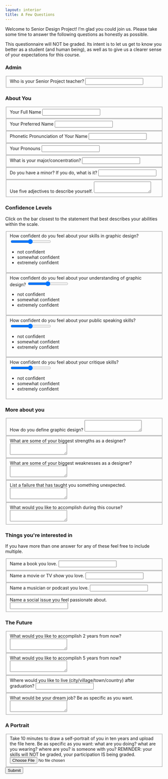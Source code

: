 ```yaml
---
layout: interior
title: A Few Questions
---
```


<form id="sp-form" action="https://getform.io/f/5b6a3696-e405-43ee-a72e-e391bd0f83a1"  method="POST" enctype="multipart/form-data">
  <p>Welcome to Senior Design Project! I’m glad you could join us. Please take some time to answer the following questions as honestly as possible.</p>
  <p>This questionnaire will NOT be graded. Its intent is to let us get to know you better as a student (and human being), as well as to give us a clearer sense of your expectations for this course.</p>
    <h3>Admin</h3>
    <fieldset>
      <label for="teacher">Who is your Senior Project teacher?</label>
      <input type="text" name="teacher" required>
    </fieldset>
    <h3>About You</h3>
    <fieldset>
      <label for="full-name">Your Full Name</label>
      <input type="text" name="full-name" required>
    </fieldset>
    <fieldset>
      <label for="preferred-name">Your Preferred Name</label>
      <input type="text" name="preferred-name" required>
    </fieldset>
    <fieldset>
      <label for="pronuciation">Phonetic Pronunciation of Your Name</label>
      <input type="text" name="pronunciation" required>
    </fieldset>
    <fieldset>
      <label for="pronouns">Your Pronouns</label>
      <input type="text" name="pronouns" required>
    </fieldset>
    <fieldset>
      <label for="major">What is your major/concentration?</label>
      <input type="text" name="major" required>
    </fieldset>
    <fieldset>
      <label for="minor">Do you have a minor? If you do, what is it?</label>
      <input type="text" name="minor" required>
    </fieldset>
    <fieldset>
      <label for="describe">Use five adjectives to describe yourself.</label>
      <textarea type="textarea" name="describe" required></textarea>
    </fieldset>
    <h3>Confidence Levels</h3>
    <p>Click on the bar closest to the statement that best describes your abilities within the scale.</p>
    <fieldset>
      <div class="slidecontainer">
        <label for="gd-skills">How confident do you feel about your skills in graphic design?</label>
        <input type="range" min="1" max="100" value="50" class="slider" id="gd-skills" name="gd-skills" required>
        <ul class="range-labels">
          <li class="label-left">not confident</li>
          <li class="label-center">somewhat confident</li>
          <li class="label-right">extremely confident</li>
        </ul>
      </div>
    </fieldset>
      <fieldset>
      <div class="slidecontainer">
        <label for="gd-understanding">How confident do you feel about your understanding of graphic design?</label>
        <input type="range" min="1" max="100" value="50" class="slider" id="gd-understanding" name="gd-understanding" required>
        <ul class="range-labels">
          <li class="label-left">not confident</li>
          <li class="label-center">somewhat confident</li>
          <li class="label-right">extremely confident</li>
        </ul>
      </div>
    </fieldset>
    <fieldset>
      <div class="slidecontainer">
        <label for="public-speaking">How confident do you feel about your public speaking skills?</label>
        <input type="range" min="1" max="100" value="50" class="slider" id="public-speaking" name="public-speaking" required>
        <ul class="range-labels">
          <li class="label-left">not confident</li>
          <li class="label-center">somewhat confident</li>
          <li class="label-right">extremely confident</li>
        </ul>
      </div>
    </fieldset>
    <fieldset>
      <div class="slidecontainer">
        <label for="critique">How confident do you feel about your critique  skills?</label>
        <input type="range" min="1" max="100" value="50" class="slider" id="critique" name="critique" required>
        <ul class="range-labels">
          <li class="label-left">not confident</li>
          <li class="label-center">somewhat confident</li>
          <li class="label-right">extremely confident</li>
        </ul>
      </div>
    </fieldset>
    <h3>More about you</h3>
    <fieldset>
      <label for="define">How do you define graphic design?</label>
      <textarea type="textarea" name="define" required></textarea>
    </fieldset>
    <fieldset>
      <label for="strengths">What are some of your biggest strengths as a designer?</label>
      <textarea type="textarea" name="strengths" required></textarea>
    </fieldset>
    <fieldset>
      <label for="weaknesses">What are some of your biggest weaknesses as a designer?</label>
      <textarea type="textarea" name="weaknesses" required></textarea>
    </fieldset>
    <fieldset>
      <label for="failure">List a failure that has taught you something unexpected.</label>
      <textarea type="textarea" name="failure" required></textarea>
    </fieldset>
    <fieldset>
      <label for="accomplish">What would you like to accomplish during this course?</label>
      <textarea type="textarea" name="accomplish" required></textarea>
    </fieldset>      
    <h3>Things you're interested in</h3>
    <p>If you have more than one answer for any of these feel free to include multiple.</p>
    <fieldset>
      <label for="book">Name a book you love.</label>
      <input type="text" name="book" required>
    </fieldset>
    <fieldset>
      <label for="movie">Name a movie or TV show you love.</label>
      <input type="text" name="movie" required>
    </fieldset>
    <fieldset>
      <label for="music">Name a musician or podcast you love.</label>
      <input type="text" name="music" required>
    </fieldset>
    <fieldset>
      <label for="social-issue">Name a social issue you feel passionate about.</label>
      <input type="text" name="social-issue" required>
    </fieldset>  
    <h3>The Future</h3>
    <fieldset>
      <label for="two-years">What would you like to accomplish 2 years from now?</label>
      <textarea type="textarea" name="two-years" required></textarea>
    </fieldset>
    <fieldset>
      <label for="five-years">What would you like to accomplish 5 years from now?</label>
      <textarea type="textarea" name="five-years" required></textarea>
    </fieldset>
    <fieldset>
      <label for="live">Where would you like to live (city/village/town/country) after graduation?</label>
      <input type="text" name="live" required>
    </fieldset>
    <fieldset>
      <label for="dream-job">What would be your dream job? Be as specific as you want.</label>
      <textarea type="textarea" name="dream-job" required></textarea>
    </fieldset>
    <h3>A Portrait</h3>
    <fieldset class="special">
      <label for="portrait">Take 10 minutes to draw a self-portrait of you in ten years and upload the file here. Be as specific as you want: what are you doing? what are you wearing? where are you? is someone with you? REMINDER: your skills will NOT be graded, your participation IS being graded.</label>
      <input type="file" name="portrait" id="portrait-but" required>
    </fieldset>
  <button id="sub-but" type="submit">Submit</button>
</form>

